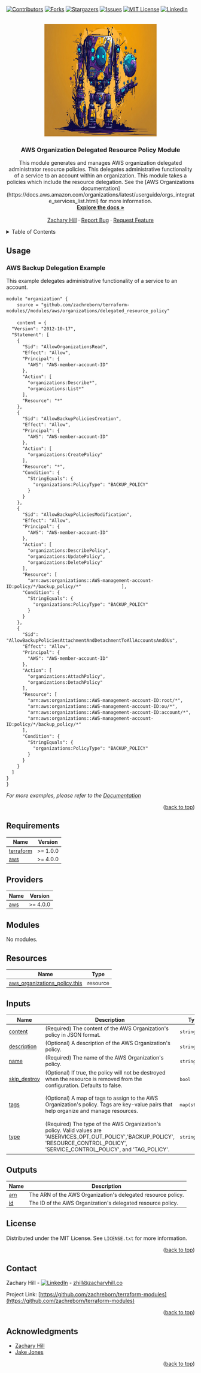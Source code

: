 <!-- Blank module readme template: Do a search and replace with your text editor for the following: `module_name`, `module_description` -->
<!-- Improved compatibility of back to top link: See: https://github.com/othneildrew/Best-README-Template/pull/73 -->

<a name="readme-top"></a>

<!-- PROJECT SHIELDS -->
<!--
*** I'm using markdown "reference style" links for readability.
*** Reference links are enclosed in brackets [ ] instead of parentheses ( ).
*** See the bottom of this document for the declaration of the reference variables
*** for contributors-url, forks-url, etc. This is an optional, concise syntax you may use.
*** https://www.markdownguide.org/basic-syntax/#reference-style-links
-->

[![Contributors][contributors-shield]][contributors-url]
[![Forks][forks-shield]][forks-url]
[![Stargazers][stars-shield]][stars-url]
[![Issues][issues-shield]][issues-url]
[![MIT License][license-shield]][license-url]
[![LinkedIn][linkedin-shield]][linkedin-url]

<!-- PROJECT LOGO -->
<br />
<div align="center">
  <a href="https://github.com/zachreborn/terraform-modules">
    <img src="/images/terraform_modules_logo.webp" alt="Logo" width="300" height="300">
  </a>

<h3 align="center">AWS Organization Delegated Resource Policy Module</h3>
  <p align="center">
    This module generates and manages AWS organization delegated administrator resource policies. This delegates administrative functionality of a service to an account within an organization. This module takes a policies which include the resource delegation. See the [AWS Organizations documentation](https://docs.aws.amazon.com/organizations/latest/userguide/orgs_integrate_services_list.html) for more information.
    <br />
    <a href="https://github.com/zachreborn/terraform-modules"><strong>Explore the docs »</strong></a>
    <br />
    <br />
    <a href="https://zacharyhill.co">Zachary Hill</a>
    ·
    <a href="https://github.com/zachreborn/terraform-modules/issues">Report Bug</a>
    ·
    <a href="https://github.com/zachreborn/terraform-modules/issues">Request Feature</a>
  </p>
</div>

<!-- TABLE OF CONTENTS -->
<details>
  <summary>Table of Contents</summary>
  <ol>
    <li><a href="#usage">Usage</a></li>
    <li><a href="#requirements">Requirements</a></li>
    <li><a href="#providers">Providers</a></li>
    <li><a href="#modules">Modules</a></li>
    <li><a href="#Resources">Resources</a></li>
    <li><a href="#inputs">Inputs</a></li>
    <li><a href="#outputs">Outputs</a></li>
    <li><a href="#license">License</a></li>
    <li><a href="#contact">Contact</a></li>
    <li><a href="#acknowledgments">Acknowledgments</a></li>
  </ol>
</details>

<!-- USAGE EXAMPLES -->

## Usage

### AWS Backup Delegation Example

This example delegates administrative functionality of a service to an account.

```
module "organization" {
    source = "github.com/zachreborn/terraform-modules//modules/aws/organizations/delegated_resource_policy"

    content = {
  "Version": "2012-10-17",
  "Statement": [
    {
      "Sid": "AllowOrganizationsRead",
      "Effect": "Allow",
      "Principal": {
        "AWS": "AWS-member-account-ID"
      },
      "Action": [
        "organizations:Describe*",
        "organizations:List*"
      ],
      "Resource": "*"
    },
    {
      "Sid": "AllowBackupPoliciesCreation",
      "Effect": "Allow",
      "Principal": {
        "AWS": "AWS-member-account-ID"
      },
      "Action": [
        "organizations:CreatePolicy"
      ],
      "Resource": "*",
      "Condition": {
        "StringEquals": {
          "organizations:PolicyType": "BACKUP_POLICY"
        }
      }
    },
    {
      "Sid": "AllowBackupPoliciesModification",
      "Effect": "Allow",
      "Principal": {
        "AWS": "AWS-member-account-ID"
      },
      "Action": [
        "organizations:DescribePolicy",
        "organizations:UpdatePolicy",
        "organizations:DeletePolicy"
      ],
      "Resource": [
        "arn:aws:organizations::AWS-management-account-ID:policy/*/backup_policy/*"               ],
      "Condition": {
        "StringEquals": {
          "organizations:PolicyType": "BACKUP_POLICY"
        }
      }
    },
    {
      "Sid": "AllowBackupPoliciesAttachmentAndDetachmentToAllAccountsAndOUs",
      "Effect": "Allow",
      "Principal": {
        "AWS": "AWS-member-account-ID"
      },
      "Action": [
        "organizations:AttachPolicy",
        "organizations:DetachPolicy"
      ],
      "Resource": [
        "arn:aws:organizations::AWS-management-account-ID:root/*",
        "arn:aws:organizations::AWS-management-account-ID:ou/*",
        "arn:aws:organizations::AWS-management-account-ID:account/*",
        "arn:aws:organizations::AWS-management-account-ID:policy/*/backup_policy/*"
      ],
      "Condition": {
        "StringEquals": {
          "organizations:PolicyType": "BACKUP_POLICY"
        }
      }
    }
  ]
}
}
```

_For more examples, please refer to the [Documentation](https://github.com/zachreborn/terraform-modules)_

<p align="right">(<a href="#readme-top">back to top</a>)</p>

<!-- terraform-docs output will be input automatically below-->
<!-- terraform-docs markdown table --output-file README.md --output-mode inject .-->
<!-- BEGIN_TF_DOCS -->
## Requirements

| Name | Version |
|------|---------|
| <a name="requirement_terraform"></a> [terraform](#requirement\_terraform) | >= 1.0.0 |
| <a name="requirement_aws"></a> [aws](#requirement\_aws) | >= 4.0.0 |

## Providers

| Name | Version |
|------|---------|
| <a name="provider_aws"></a> [aws](#provider\_aws) | >= 4.0.0 |

## Modules

No modules.

## Resources

| Name | Type |
|------|------|
| [aws_organizations_policy.this](https://registry.terraform.io/providers/hashicorp/aws/latest/docs/resources/organizations_policy) | resource |

## Inputs

| Name | Description | Type | Default | Required |
|------|-------------|------|---------|:--------:|
| <a name="input_content"></a> [content](#input\_content) | (Required) The content of the AWS Organization's policy in JSON format. | `string` | n/a | yes |
| <a name="input_description"></a> [description](#input\_description) | (Optional) A description of the AWS Organization's policy. | `string` | `null` | no |
| <a name="input_name"></a> [name](#input\_name) | (Required) The name of the AWS Organization's policy. | `string` | n/a | yes |
| <a name="input_skip_destroy"></a> [skip\_destroy](#input\_skip\_destroy) | (Optional) If true, the policy will not be destroyed when the resource is removed from the configuration. Defaults to false. | `bool` | `false` | no |
| <a name="input_tags"></a> [tags](#input\_tags) | (Optional) A map of tags to assign to the AWS Organization's policy. Tags are key-value pairs that help organize and manage resources. | `map(string)` | <pre>{<br/>  "terraform": "true"<br/>}</pre> | no |
| <a name="input_type"></a> [type](#input\_type) | (Required) The type of the AWS Organization's policy. Valid values are 'AISERVICES\_OPT\_OUT\_POLICY','BACKUP\_POLICY', 'RESOURCE\_CONTROL\_POLICY', 'SERVICE\_CONTROL\_POLICY', and 'TAG\_POLICY'. | `string` | n/a | yes |

## Outputs

| Name | Description |
|------|-------------|
| <a name="output_arn"></a> [arn](#output\_arn) | The ARN of the AWS Organization's delegated resource policy. |
| <a name="output_id"></a> [id](#output\_id) | The ID of the AWS Organization's delegated resource policy. |
<!-- END_TF_DOCS -->

<!-- LICENSE -->

## License

Distributed under the MIT License. See `LICENSE.txt` for more information.

<p align="right">(<a href="#readme-top">back to top</a>)</p>

<!-- CONTACT -->

## Contact

Zachary Hill - [![LinkedIn][linkedin-shield]][linkedin-url] - zhill@zacharyhill.co

Project Link: [https://github.com/zachreborn/terraform-modules](https://github.com/zachreborn/terraform-modules)

<p align="right">(<a href="#readme-top">back to top</a>)</p>

<!-- ACKNOWLEDGMENTS -->

## Acknowledgments

- [Zachary Hill](https://zacharyhill.co)
- [Jake Jones](https://github.com/jakeasarus)

<p align="right">(<a href="#readme-top">back to top</a>)</p>

<!-- MARKDOWN LINKS & IMAGES -->
<!-- https://www.markdownguide.org/basic-syntax/#reference-style-links -->

[contributors-shield]: https://img.shields.io/github/contributors/zachreborn/terraform-modules.svg?style=for-the-badge
[contributors-url]: https://github.com/zachreborn/terraform-modules/graphs/contributors
[forks-shield]: https://img.shields.io/github/forks/zachreborn/terraform-modules.svg?style=for-the-badge
[forks-url]: https://github.com/zachreborn/terraform-modules/network/members
[stars-shield]: https://img.shields.io/github/stars/zachreborn/terraform-modules.svg?style=for-the-badge
[stars-url]: https://github.com/zachreborn/terraform-modules/stargazers
[issues-shield]: https://img.shields.io/github/issues/zachreborn/terraform-modules.svg?style=for-the-badge
[issues-url]: https://github.com/zachreborn/terraform-modules/issues
[license-shield]: https://img.shields.io/github/license/zachreborn/terraform-modules.svg?style=for-the-badge
[license-url]: https://github.com/zachreborn/terraform-modules/blob/master/LICENSE.txt
[linkedin-shield]: https://img.shields.io/badge/-LinkedIn-black.svg?style=for-the-badge&logo=linkedin&colorB=555
[linkedin-url]: https://www.linkedin.com/in/zachary-hill-5524257a/
[product-screenshot]: /images/screenshot.webp
[Terraform.io]: https://img.shields.io/badge/Terraform-7B42BC?style=for-the-badge&logo=terraform
[Terraform-url]: https://terraform.io
